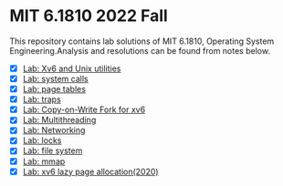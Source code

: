 # MIT 6.1810 2022 Fall

This repository contains lab solutions of MIT 6.1810, Operating System Engineering.Analysis and resolutions can be found from notes below.

- [x] [Lab: Xv6 and Unix utilities](01-util.md)
- [x] [Lab: system calls](02-syscall.md)
- [x] [Lab: page tables](03-pgtbl.md)
- [x] [Lab: traps](04-traps.md)
- [x] [Lab: Copy-on-Write Fork for xv6](05-cow.md)
- [x] [Lab: Multithreading](06-thread.md)
- [x] [Lab: Networking](07-net.md)
- [x] [Lab: locks](08-lock.md)
- [x] [Lab: file system](09-fs.md)
- [x] [Lab: mmap](10-mmap.md)
- [x] [Lab: xv6 lazy page allocation(2020)](11-lazy.md)
